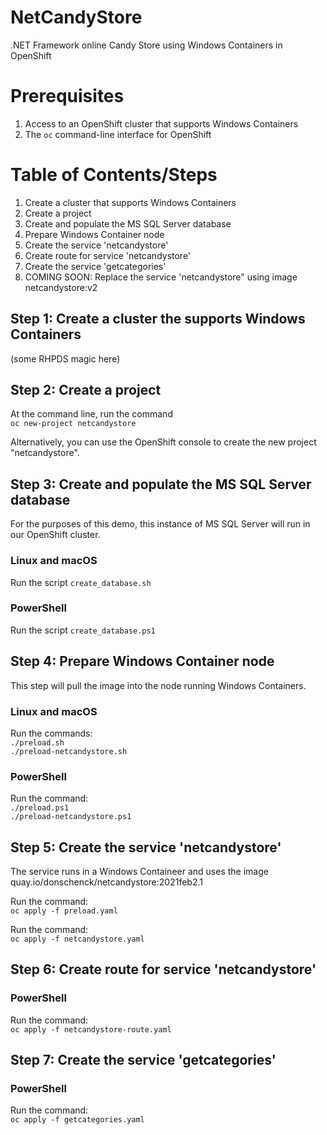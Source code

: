 # NetCandyStore
.NET Framework online Candy Store using Windows Containers in OpenShift

# Prerequisites
1. Access to an OpenShift cluster that supports Windows Containers
1. The `oc` command-line interface for OpenShift

# Table of Contents/Steps
1. Create a cluster that supports Windows Containers
1. Create a project
1. Create and populate the MS SQL Server database
1. Prepare Windows Container node
1. Create the service 'netcandystore'
1. Create route for service 'netcandystore'
1. Create the service 'getcategories'
1. COMING SOON: Replace the service 'netcandystore" using image netcandystore:v2

## Step 1: Create a cluster the supports Windows Containers
(some RHPDS magic here)

## Step 2: Create a project
At the command line, run the command  
`oc new-project netcandystore`

Alternatively, you can use the OpenShift console to create the new project "netcandystore".

## Step 3: Create and populate the MS SQL Server database
For the purposes of this demo, this instance of MS SQL Server will run in our OpenShift cluster.

### Linux and macOS
Run the script `create_database.sh`  

### PowerShell
Run the script `create_database.ps1`

## Step 4: Prepare Windows Container node
This step will pull the image into the node running Windows Containers.

### Linux and macOS  
Run the commands:  
`./preload.sh`  
`./preload-netcandystore.sh`

### PowerShell  

Run the command:  
`./preload.ps1`  
`./preload-netcandystore.ps1`

## Step 5: Create the service 'netcandystore'
The service runs in a Windows Containeer and uses the image quay.io/donschenck/netcandystore:2021feb2.1

Run the command:  
`oc apply -f preload.yaml`  

Run the command:  
`oc apply -f netcandystore.yaml`

## Step 6: Create route for service 'netcandystore'

### PowerShell
Run the command:  
`oc apply -f netcandystore-route.yaml`  

## Step 7: Create the service 'getcategories'
### PowerShell  
Run the command:  
`oc apply -f getcategories.yaml`

